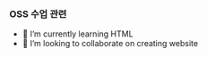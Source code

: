 ### OSS 수업 관련

- 🌱 I’m currently learning HTML
- 👯 I’m looking to collaborate on creating website
<!--
**yumnmn/yumnmn** is a ✨ _special_ ✨ repository because its `README.md` (this file) appears on your GitHub profile.

Here are some ideas to get you started:

- 🔭 I’m currently working on ... 
- 🌱 I’m currently learning HTML
- 👯 I’m looking to collaborate on creating website
- 🤔 I’m looking for help with ...
- 💬 Ask me about ...
- 📫 How to reach me: ...
- 😄 Pronouns: ...
- ⚡ Fun fact: ...
-->
